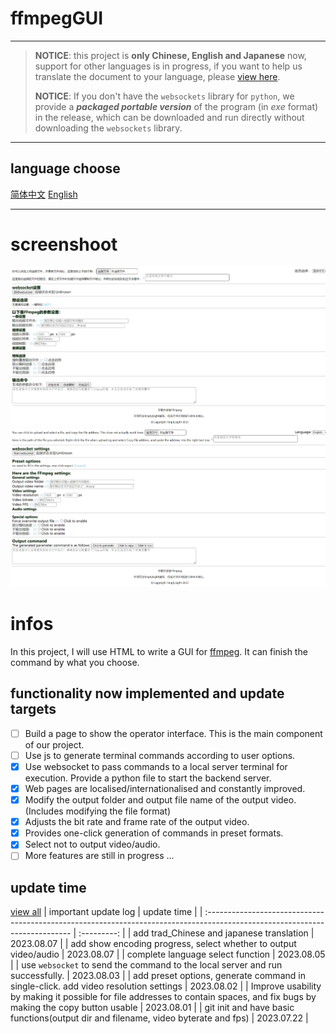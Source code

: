 # ffmpegGUI

---

> **NOTICE**: this project is **only Chinese, English and Japanese** now, support for other languages is in progress, if you want to help us translate the document to your language, please [view here](localization.md).
> 
> **NOTICE**: If you don't have the `websockets` library for `python`, we provide a ***packaged portable version*** of the program (in *exe* format) in the release, which can be downloaded and run directly without downloading the `websockets` library.

---

## language choose
[简体中文](README_zh.md) [English](README.md)  

---

# screenshoot
![简体中文](image_zh.png)
![English](image_en.png)

# infos
In this project, I will use HTML to write a GUI for [ffmpeg](https:\\ffmpeg.org). It can finish the command by what you choose.  

## functionality now implemented and update targets
- [ ] Build a page to show the operator interface. This is the main component of our project.
- [ ] Use js to generate terminal commands according to user options.
- [x] Use websocket to pass commands to a local server terminal for execution. Provide a python file to start the backend server.
- [x] Web pages are localised/internationalised and constantly improved.
- [x] Modify the output folder and output file name of the output video. (Includes modifying the file format)
- [x] Adjusts the bit rate and frame rate of the output video.
- [x] Provides one-click generation of commands in preset formats.
- [x] Select not to output video/audio.
- [ ] More features are still in progress ...

## update time
[view all](update_log.md)
| important update log                                                                                                        | update time |
| :-------------------------------------------------------------------------------------------------------------------------- | :---------: |
| add trad_Chinese and japanese translation                                                                                   | 2023.08.07  |
| add show encoding progress, select whether to output video/audio                                                            | 2023.08.07  |
| complete language select function                                                                                           | 2023.08.05  |
| use `websocket` to send the command to the local server and run successfully.                                               | 2023.08.03  |
| add preset options, generate command in single-click. add video resolution settings                                         | 2023.08.02  |
| Improve usability by making it possible for file addresses to contain spaces, and fix bugs by making the copy button usable | 2023.08.01  |
| git init and have basic functions(output dir and filename, video byterate and fps)                                          | 2023.07.22  |